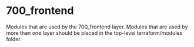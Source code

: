 # 700_frontend

Modules that are used by the 700_frontend layer.
Modules that are used by more than one layer should
be placed in the top-level terraform/modules folder. 